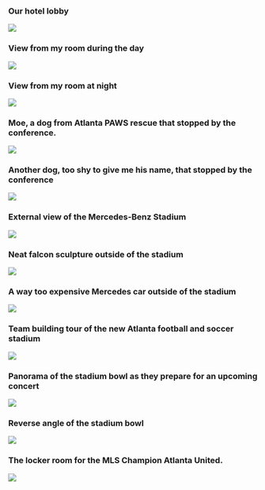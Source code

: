 ### Our hotel lobby 
![](assets/non-conference/20190610_063828.jpg)



### View from my room during the day 
![](assets/non-conference/20190610_173524.jpg)



### View from my room at night 
![](assets/non-conference/20190610_212528.jpg)



### Moe, a dog from Atlanta PAWS rescue that stopped by the conference. 
![](assets/non-conference/20190611_121045.jpg)



### Another dog, too shy to give me his name, that stopped by the conference 
![](assets/non-conference/20190611_121337.jpg)



### External view of the Mercedes-Benz Stadium 
![](assets/non-conference/20190611_154030.jpg)



### Neat falcon sculpture outside of the stadium 
![](assets/non-conference/20190611_154544.jpg)



### A way too expensive Mercedes car outside of the stadium 
![](assets/non-conference/20190611_154621.jpg)



### Team building tour of the new Atlanta football and soccer stadium 
![](assets/non-conference/20190403_110431.jpg)



### Panorama of the stadium bowl as they prepare for an upcoming concert 
![](assets/non-conference/20190611_160417.jpg)



### Reverse angle of the stadium bowl 
![](assets/non-conference/20190611_162916.jpg)



### The locker room for the MLS Champion Atlanta United. 
![](assets/non-conference/20190611_170935.jpg)
